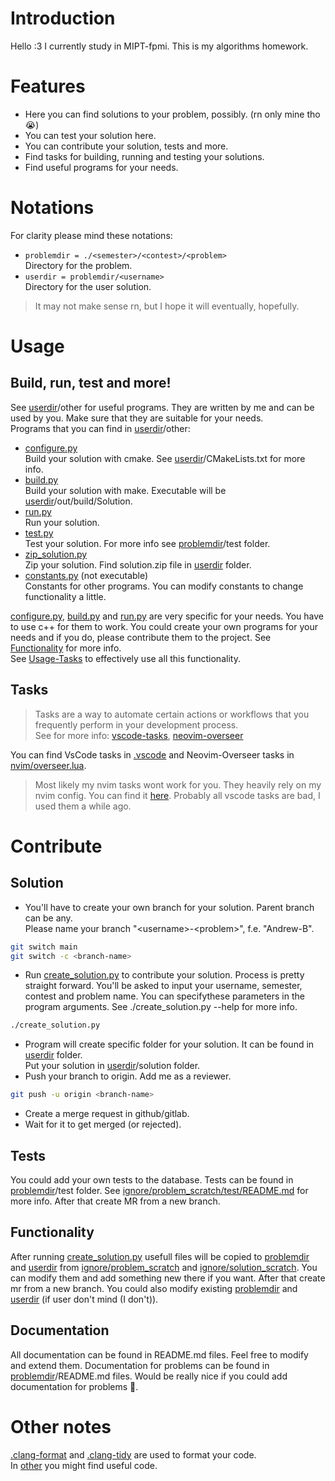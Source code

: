 # Introduction

Hello :3
I currently study in MIPT-fpmi.
This is my algorithms homework.

# Features

- Here you can find solutions to your problem, possibly. (rn only mine tho 😭)
- You can test your solution here.
- You can contribute your solution, tests and more.
- Find tasks for building, running and testing your solutions.
- Find useful programs for your needs.

# Notations

For clarity please mind these notations:

- `problemdir = ./<semester>/<contest>/<problem>`\
Directory for the problem.
- `userdir = problemdir/<username>`\
Directory for the user solution.

> It may not make sense rn, but I hope it will eventually, hopefully.

# Usage

## Build, run, test and more!

See [userdir](#notations)/other for useful programs.
They are written by me and can be used by you.
Make sure that they are suitable for your needs.\
 Programs that you can find in [userdir](#notations)/other:

- [configure.py](ignore/solution_scratch/other/configure.py)\
  Build your solution with cmake. See [userdir](#notations)/CMakeLists.txt for more info.
- [build.py](ignore/solution_scratch/other/build.py)\
  Build your solution with make. Executable will be [userdir](#notations)/out/build/Solution.
- [run.py](ignore/solution_scratch/other/run.py)\
  Run your solution.
- [test.py](ignore/solution_scratch/other/test.py)\
  Test your solution. For more info see [problemdir](#notations)/test folder.
- [zip_solution.py](ignore/solution_scratch/other/zip_solution.py)\
  Zip your solution. Find solution.zip file in [userdir](#notations) folder.
- [constants.py](ignore/solution_scratch/other/constants.py) (not executable)\
  Constants for other programs.
  You can modify constants to change functionality a little.

[configure.py](ignore/solution_scratch/other/configure.py),
[build.py](ignore/solution_scratch/other/build.py) and
[run.py](ignore/solution_scratch/other/run.py) are very specific for your needs.
You have to use c++ for them to work.
You could create your own programs for your needs and if you do,
please contribute them to the project.
See [Functionality](#functionality) for more info.\
See [Usage-Tasks](#tasks) to effectively use all this functionality.

## Tasks
>Tasks are a way to automate certain actions or workflows that you
frequently perform in your development process.\
See for more info:
[vscode-tasks](https://code.visualstudio.com/docs/editor/tasks),
[neovim-overseer](https://github.com/stevearc/overseer.nvim)

You can find VsCode tasks in [.vscode](.vscode) and
Neovim-Overseer tasks in [nvim/overseer.lua](nvim/overseer.lua).
>Most likely my nvim tasks wont work for you.
They heavily rely on my nvim config. You can find it
[here](https://github.com/Andrew-the-Programmer/.dotfiles/tree/main/nvim).
Probably all vscode tasks are bad, I used them a while ago.

# Contribute

## Solution

- You'll have to create your own branch for your solution.
  Parent branch can be any.\
  Please name your branch "\<username>-\<problem>", f.e. "Andrew-B".

```bash
git switch main
git switch -c <branch-name>
```

- Run [create_solution.py](create_solution.py) to contribute your solution.
  Process is pretty straight forward.
  You'll be asked to input your username, semester, contest and problem name.
  You can specifythese parameters in the program arguments.
  See ./create_solution.py --help for more info.

```bash
./create_solution.py
```

- Program will create specific folder for your solution.
  It can be found in [userdir](#notations) folder.\
   Put your solution in [userdir](#notations)/solution folder.
- Push your branch to origin. Add me as a reviewer.

```bash
git push -u origin <branch-name>
```

- Create a merge request in github/gitlab.
- Wait for it to get merged (or rejected).

## Tests

You could add your own tests to the database.
Tests can be found in [problemdir](#notations)/test folder.
See [ignore/problem_scratch/test/README.md](ignore/problem_scratch/test/README.md)
for more info.
After that create MR from a new branch.

## Functionality

After running [create_solution.py](create_solution.py) usefull files will be copied to
[problemdir](#notations) and [userdir](#notations) from 
[ignore/problem_scratch](ignore/problem_scratch)
and [ignore/solution_scratch](ignore/solution_scratch).
You can modify them and add something new there if you want.
After that create mr from a new branch.
You could also modify existing [problemdir](#notations) and
[userdir](#notations) (if user don't mind (I don't)).

## Documentation

All documentation can be found in README.md files.
Feel free to modify and extend them.
Documentation for problems can be found in [problemdir](#notations)/README.md files.
Would be really nice if you could add documentation for problems 🙏.

# Other notes

[.clang-format](.clang-format) and [.clang-tidy](.clang-tidy) are used
to format your code.\
In [other](other) you might find useful code.
